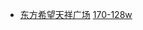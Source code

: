  - [东方希望天祥广场](http://chengdu.anjuke.com/community/props/sale/536805/p3/#filtersort)
    [170-128w](http://chengdu.anjuke.com/prop/view/A454141678?spread=commprop_p)